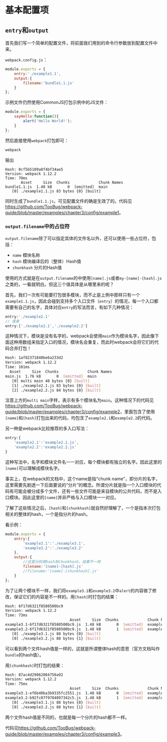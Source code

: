# 基本配置项

## `entry`和`output`

首先我们写一个简单的配置文件，将前面我们用到的命令行参数放到配置文件中来。

`webpack.config.js`：

```javascript
module.exports = {
    entry:'./example1.1',
    output:{
        filename:'bundle1.1.js'
    }
};
```

示例文件仍然使用CommonJS打包示例中的JS文件：

```javascript
module.exports = {
    sayHello:function(){
        alert('Hello World!');
    }
};
```

然后直接使用`webpack`打包即可：

```sh
webpack
```

输出

```
Hash: 0cf5b5109a8f4bf34ae5
Version: webpack 1.12.2
Time: 70ms
       Asset     Size  Chunks             Chunk Names
bundle1.1.js  1.48 kB       0  [emitted]  main
   [0] ./example1.1.js 83 bytes {0} [built]
```

同时生成了`bundle1.1.js`，可见配置文件的确是生效了的。代码见<https://github.com/TooBug/webpack-guide/blob/master/examples/chapter3/config/example1>。

### `output.filename`中的占位符

`output.filename`除了可以指定具体的文件名以外，还可以使用一些占位符，包括：

- `name` 模块名称
- `hash` 模块编译后的（整体）Hash值
- `chunkhash` 分片的Hash值

使用的方式就是在`output.filename`的中使用`[name].js`或者`my-[name]-[hash].js`之类的，一看就明白。但这三个值具体是从哪里来的呢？

首先，我们一次有可能要打包很多模块，而不止是上例中那样只有一个`example1.1.js`，因此会碰到支持多个入口文件（`entry`）的情况，每一个入口都需要有自己的名字，具体对应`entry`的写法而言，有如下几种情况：

```javascript
entry:'./example2.1'
// 或者
entry:['./example2.1','./example2.2']
```

这种情况下，模块是没有名字的，webpack会使用`main`作为模块名字，因此像下面这种用数组来指定入口的情况，模块名会重复，而此时webpack会将它们的代码合并打包！

```sh
Hash: 1af82371840be6a233d2
Version: webpack 1.12.2
Time: 101ms
  Asset     Size  Chunks             Chunk Names
main.js  1.76 kB       0  [emitted]  main
   [0] multi main 40 bytes {0} [built]
   [1] ./example2.1.js 83 bytes {0} [built]
   [2] ./example2.2.js 84 bytes {0} [built]
```

注意上方的`multi main`字样，表示有多个模块名为`main`。这种情况下的代码见<https://github.com/TooBug/webpack-guide/blob/master/examples/chapter3/config/example2>，里面包含了使用`[name]`和`[hash]`打包出来的代码，均包含了`example2.1`和`example2.2`的代码。

另一种是webpack比较推荐的多入口写法：

```javascript
entry:{
	'example2.1':'example2.1.js',
	'example2.2':'example2.2.js'
}
```

这种写法中，名字和模块文件名一一对应，每个模块都有独立的名字。因此这里的`[name]`可以理解成模块名字。

事实上，在webpack的文档中，这个name是指“chunk name”，即分片的名字，这里需要先剧透一下后面要说的“分片”的概念。所谓分片就是指一个入口模块的代码有可能会被分成多个文件，还有一些文件可能是来自模块的公共代码，而不是入口模块。因此这里的`[name]`并非严格与入口模块一一对应。

了解了这些情况之后，`[hash]`和`[chunkhash]`就自然好理解了，一个是指本次打包相关的整体的hash，一个是指分片的hash。

看示例：

```javascript
module.exports = {
    entry:{
    	'example3.1':'./example3.1',
    	'example3.2':'./example3.2'
    },
    output:{
    	//这里分别用hash和chunkhash，结果不一样
        filename:'[name]-[hash].js'
        //filename:'[name]-[chunkhash].js'
    }
};
```

为了让两个模块不一样，我们将`example3.1`和`example3.2`中`alert`的内容做了修改，保证它们的内容是不一样的。用`[hash]`时打包的结果：

```sh
Hash: 6f17d6321f8580500bc9
Version: webpack 1.12.2
Time: 73ms
                             Asset     Size  Chunks             Chunk Names
example3.1-6f17d6321f8580500bc9.js  1.48 kB       0  [emitted]  example3.1
example3.2-6f17d6321f8580500bc9.js  1.48 kB       1  [emitted]  example3.2
   [0] ./example3.1.js 88 bytes {0} [built]
   [0] ./example3.2.js 88 bytes {1} [built]
```

可以看到两个文件hash值是一样的，这就是所谓整体hash的意思（官方文档叫作`bundle`的hash值）。

用`[chunkhash]`时打包的结果：

```sh
Hash: 87ac4d29062084750a92
Version: webpack 1.12.2
Time: 75ms
                             Asset     Size  Chunks             Chunk Names
example3.1-ef6b40ba3b9335fc2551.js  1.48 kB       0  [emitted]  example3.1
example3.2-b92fc07f9784897342c5.js  1.48 kB       1  [emitted]  example3.2
   [0] ./example3.1.js 88 bytes {0} [built]
   [0] ./example3.2.js 88 bytes {1} [built]
```

两个文件hash值是不同的，也就是每一个分片的hash都不一样。

代码见<https://github.com/TooBug/webpack-guide/blob/master/examples/chapter3/config/example3>。

